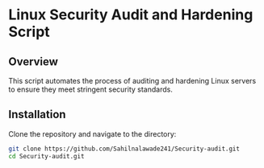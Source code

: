 # Linux Security Audit and Hardening Script

## Overview
This script automates the process of auditing and hardening Linux servers to ensure they meet stringent security standards.

## Installation
Clone the repository and navigate to the directory:
```bash
git clone https://github.com/Sahilnalawade241/Security-audit.git
cd Security-audit.git

